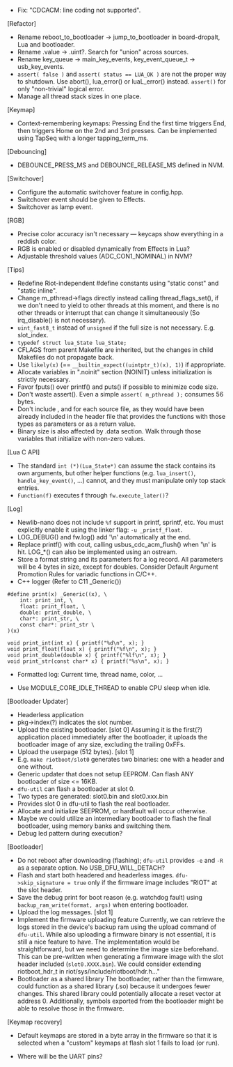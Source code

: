 * Fix: "CDCACM: line coding not supported".

[Refactor]
* Rename reboot_to_bootloader -> jump_to_bootloader in board-dropalt, Lua and bootloader.
* Rename .value -> .uint?. Search for "union" across sources.
* Rename key_queue -> main_key_events, key_event_queue_t -> usb_key_events.
* `assert( false )` and `assert( status == LUA_OK )` are not the proper way to shutdown. Use abort(), lua_error() or luaL_error() instead.
  `assert()` for only "non-trivial" logical error.
* Manage all thread stack sizes in one place.

[Keymap]
* Context-remembering keymaps:
  Pressing End the first time triggers End, then triggers Home on the 2nd and 3rd
  presses. Can be implemented using TapSeq with a longer tapping_term_ms.

[Debouncing]
* DEBOUNCE_PRESS_MS and DEBOUNCE_RELEASE_MS defined in NVM.

[Switchover]
* Configure the automatic switchover feature in config.hpp.
* Switchover event should be given to Effects.
* Switchover as lamp event.

[RGB]
* Precise color accuracy isn't necessary — keycaps show everything in a reddish color.
* RGB is enabled or disabled dynamically from Effects in Lua?
* Adjustable threshold values (ADC_CON1_NOMINAL) in NVM?

[Tips]
* Redefine Riot-independent #define constants using "static const" and "static inline".
* Change m_pthread->flags directly instead calling thread_flags_set(), if we don't need to yield to other threads at this moment, and there is no other threads or interrupt that can change it simultaneously (So irq_disable() is not necessary).
* `uint_fast8_t` instead of `unsigned` if the full size is not necessary. E.g. slot_index.
* `typedef struct lua_State lua_State;`
* CFLAGS from parent Makefile are inherited, but the changes in child Makefiles do not propagate back.
* Use `likely(x)` (== `__builtin_expect((uintptr_t)(x), 1)`) if appropriate.
* Allocate variables in ".noinit" section (NOINIT) unless initialization is strictly necessary.
* Favor fputs() over printf() and puts() if possible to minimize code size.
* Don't waste assert(). Even a simple `assert( m_pthread );` consumes 56 bytes.
* Don't include <cstdbool>, <cstddef> and <cstdint> for each source file, as they would
  have been already included in the header file that provides the functions with those
  types as parameters or as a return value.
* Binary size is also affected by .data section. Walk through those variables that initialize with non-zero values.

[Lua C API]
* The standard `int (*)(Lua_State*)` can assume the stack contains its own arguments, but other helper functions (e.g. `lua_insert()`, `handle_key_event()`, ...) cannot, and they must manipulate only top stack entries.
* `Function(f)` executes f through `fw.execute_later()`?

[Log]
* Newlib-nano does not include `%f` support in printf, sprintf, etc.
  You must explicitly enable it using the linker flag: `-u _printf_float`.
* LOG_DEBUG() and fw.log() add '\n' automatically at the end.
* Replace printf() with cout, calling usbus_cdc_acm_flush() when '\n' is hit. LOG_*() can also be implemented using an ostream.
* Store a format string and its parameters for a log record.
  All parameters will be 4 bytes in size, except for doubles.
  Consider Default Argument Promotion Rules for variadic functions in C/C++.
* C++ logger (Refer to C11 _Generic())
```
#define print(x) _Generic((x), \
    int: print_int, \
    float: print_float, \
    double: print_double, \
    char*: print_str, \
    const char*: print_str \
)(x)

void print_int(int x) { printf("%d\n", x); }
void print_float(float x) { printf("%f\n", x); }
void print_double(double x) { printf("%lf\n", x); }
void print_str(const char* x) { printf("%s\n", x); }
```
* Formatted log: Current time, thread name, color, ...

* Use MODULE_CORE_IDLE_THREAD to enable CPU sleep when idle.

[Bootloader Updater]
* Headerless application
* pkg->index(?) indicates the slot number.
* Upload the existing bootloader. [slot 0]
  Assuming it is the first(?) application placed immediately after the bootloader, it uploads the bootloader image of any size, excluding the trailing 0xFFs.
* Upload the userpage (512 bytes). [slot 1]
* E.g. `make riotboot/slot0` generates two binaries: one with a header and one without.
* Generic updater that does not setup EEPROM. Can flash ANY bootloader of size <= 16KB.
* `dfu-util` can flash a bootloader at slot 0.
* Two types are generated: slot0.bin and slot0.xxx.bin
* Provides slot 0 in dfu-util to flash the real bootloader.
* Allocate and initialize SEEPROM, or hardfault will occur otherwise.
* Maybe we could utilize an intermediary bootloader to flash the final bootloader, using memory banks and switching them.
* Debug led pattern during execution?

[Bootloader]
* Do not reboot after downloading (flashing); `dfu-util` provides `-e` and `-R` as a separate option. No USB_DFU_WILL_DETACH?
* Flash and start both headered and headerless images.
  `dfu->skip_signature = true` only if the firmware image includes "RIOT" at the slot header.
* Save the debug print for boot reason (e.g. watchdog fault) using `backup_ram_write(format, args)` when entering bootloader.
* Upload the log messages. [slot 1]
* Implement the firmware uploading feature
  Currently, we can retrieve the logs stored in the device's backup ram using the upload command of `dfu-util`. While also uploading a firmware binary is not essential, it is still a nice feature to have. The implementation would be straightforward, but we need to determine the image size beforehand. This can be pre-written when generating a firmware image with the slot header included (`slot0.XXXX.bin`). We could consider extending riotboot_hdr_t in riot/sys/include/riotboot/hdr.h..."
* Bootloader as a shared library
  The bootloader, rather than the firmware, could function as a shared library (.so) because it undergoes fewer changes. This shared library could potentially allocate a reset vector at address 0. Additionally, symbols exported from the bootloader might be able to resolve those in the firmware.

[Keymap recovery]
* Default keymaps are stored in a byte array in the firmware so that it is selected when a "custom" keymaps at flash slot 1 fails to load (or run).

* Where will be the UART pins?
